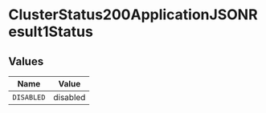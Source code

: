 # ClusterStatus200ApplicationJSONResult1Status


## Values

| Name       | Value      |
| ---------- | ---------- |
| `DISABLED` | disabled   |